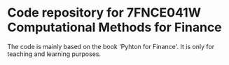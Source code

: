 # Code repository for 7FNCE041W Computational Methods for Finance
The code is mainly based on the book 'Pyhton for Finance'. It is only for teaching and learning purposes.
